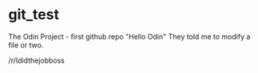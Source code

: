 # git_test
The Odin Project - first github repo
"Hello Odin"
They told me to modify a file or two.  

/r/Ididthejobboss